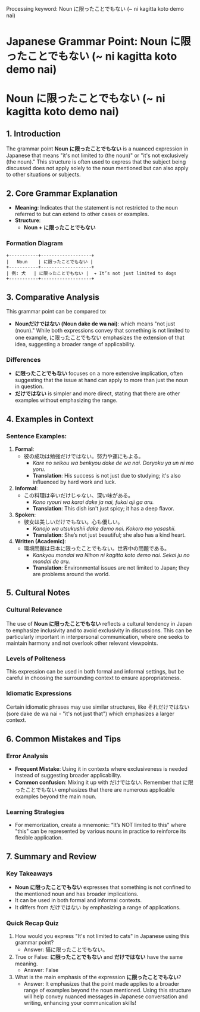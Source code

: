 Processing keyword: Noun に限ったことでもない (~ ni kagitta koto demo nai)
# Japanese Grammar Point: Noun に限ったことでもない (~ ni kagitta koto demo nai)
# Noun に限ったことでもない (~ ni kagitta koto demo nai)
## 1. Introduction
The grammar point **Noun に限ったことでもない** is a nuanced expression in Japanese that means "it's not limited to (the noun)" or "it's not exclusively (the noun)." This structure is often used to express that the subject being discussed does not apply solely to the noun mentioned but can also apply to other situations or subjects.
## 2. Core Grammar Explanation
- **Meaning**: Indicates that the statement is not restricted to the noun referred to but can extend to other cases or examples.
- **Structure**: 
  - **Noun + に限ったことでもない**
  
### Formation Diagram
```
+-----------+-------------------+
|   Noun    | に限ったことでもない |
+-----------+-------------------+
| 例: 犬   | に限ったことでもない |  ➔ It’s not just limited to dogs
+-----------+-------------------+
```
## 3. Comparative Analysis
This grammar point can be compared to:
- **Nounだけではない (Noun dake de wa nai)**: which means "not just (noun)." While both expressions convey that something is not limited to one example, に限ったことでもない emphasizes the extension of that idea, suggesting a broader range of applicability.
### Differences
- **に限ったことでもない** focuses on a more extensive implication, often suggesting that the issue at hand can apply to more than just the noun in question.
- **だけではない** is simpler and more direct, stating that there are other examples without emphasizing the range.
## 4. Examples in Context
### Sentence Examples:
1. **Formal**:
   - 彼の成功は勉強だけではない。努力や運にもよる。
     - *Kare no seikou wa benkyou dake de wa nai. Doryoku ya un ni mo yoru.*
     - **Translation**: His success is not just due to studying; it's also influenced by hard work and luck.
2. **Informal**:
   - この料理は辛いだけじゃない、深い味がある。
     - *Kono ryouri wa karai dake ja nai, fukai aji ga aru.*
     - **Translation**: This dish isn't just spicy; it has a deep flavor.
3. **Spoken**:
   - 彼女は美しいだけでもない。心も優しい。
     - *Kanojo wa utsukushii dake demo nai. Kokoro mo yasashii.*
     - **Translation**: She’s not just beautiful; she also has a kind heart.
4. **Written (Academic)**:
   - 環境問題は日本に限ったことでもない。世界中の問題である。
     - *Kankyou mondai wa Nihon ni kagitta koto demo nai. Sekai ju no mondai de aru.*
     - **Translation**: Environmental issues are not limited to Japan; they are problems around the world.
## 5. Cultural Notes
### Cultural Relevance
The use of **Noun に限ったことでもない** reflects a cultural tendency in Japan to emphasize inclusivity and to avoid exclusivity in discussions. This can be particularly important in interpersonal communication, where one seeks to maintain harmony and not overlook other relevant viewpoints.
### Levels of Politeness
This expression can be used in both formal and informal settings, but be careful in choosing the surrounding context to ensure appropriateness.
### Idiomatic Expressions
Certain idiomatic phrases may use similar structures, like それだけではない (sore dake de wa nai - "it's not just that") which emphasizes a larger context.
## 6. Common Mistakes and Tips
### Error Analysis
- **Frequent Mistake**: Using it in contexts where exclusiveness is needed instead of suggesting broader applicability.
- **Common confusion**: Mixing it up with だけではない. Remember that に限ったことでもない emphasizes that there are numerous applicable examples beyond the main noun.
### Learning Strategies
- For memorization, create a mnemonic: “It’s NOT limited to this” where "this" can be represented by various nouns in practice to reinforce its flexible application.
## 7. Summary and Review
### Key Takeaways
- **Noun に限ったことでもない** expresses that something is not confined to the mentioned noun and has broader implications.
- It can be used in both formal and informal contexts.
- It differs from だけではない by emphasizing a range of applications.
### Quick Recap Quiz
1. How would you express "It's not limited to cats" in Japanese using this grammar point?
   - Answer: 猫に限ったことでもない。
2. True or False: **に限ったことでもない** and **だけではない** have the same meaning.
   - Answer: False
3. What is the main emphasis of the expression **に限ったことでもない**?
   - Answer: It emphasizes that the point made applies to a broader range of examples beyond the noun mentioned.
Using this structure will help convey nuanced messages in Japanese conversation and writing, enhancing your communication skills!
